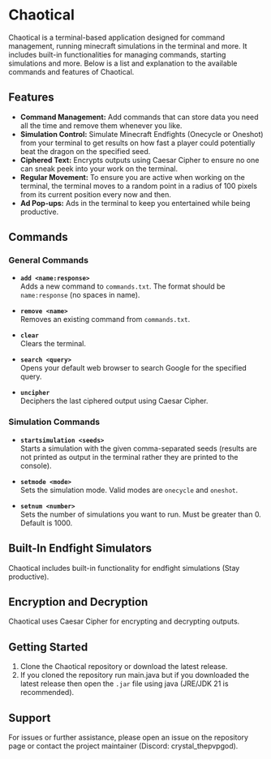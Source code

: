 # Chaotical

Chaotical is a terminal-based application designed for command management, running minecraft simulations in the terminal and more. It includes built-in functionalities for managing commands, starting simulations and more. Below is a list and explanation to the available commands and features of Chaotical.

## Features

- **Command Management:** Add commands that can store data you need all the time and remove them whenever you like.
- **Simulation Control:** Simulate Minecraft Endfights (Onecycle or Oneshot) from your terminal to get results on how fast a player could potentially beat the dragon on the specified seed.
- **Ciphered Text:** Encrypts outputs using Caesar Cipher to ensure no one can sneak peek into your work on the terminal.
- **Regular Movement:** To ensure you are active when working on the terminal, the terminal moves to a random point in a radius of 100 pixels from its current position every now and then.
- **Ad Pop-ups:** Ads in the terminal to keep you entertained while being productive.

## Commands

### General Commands

- **`add <name:response>`**  
  Adds a new command to `commands.txt`. The format should be `name:response` (no spaces in name).

- **`remove <name>`**  
  Removes an existing command from `commands.txt`.

- **`clear`**  
  Clears the terminal.

- **`search <query>`**  
  Opens your default web browser to search Google for the specified query.

- **`uncipher`**  
  Deciphers the last ciphered output using Caesar Cipher.

### Simulation Commands

- **`startsimulation <seeds>`**  
  Starts a simulation with the given comma-separated seeds (results are not printed as output in the terminal rather they are printed to the console).

- **`setmode <mode>`**  
  Sets the simulation mode. Valid modes are `onecycle` and `oneshot`.

- **`setnum <number>`**  
  Sets the number of simulations you want to run. Must be greater than 0. Default is 1000.

## Built-In Endfight Simulators

Chaotical includes built-in functionality for endfight simulations (Stay productive).

## Encryption and Decryption

Chaotical uses Caesar Cipher for encrypting and decrypting outputs.

## Getting Started

1. Clone the Chaotical repository or download the latest release.
2. If you cloned the repository run main.java but if you downloaded the latest release then open the `.jar` file using java (JRE/JDK 21 is recommended).

## Support

For issues or further assistance, please open an issue on the repository page or contact the project maintainer (Discord: crystal_thepvpgod).